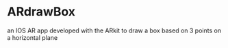 # ARdrawBox
an IOS AR app developed with the ARkit to draw a box based on 3 points on a horizontal plane
